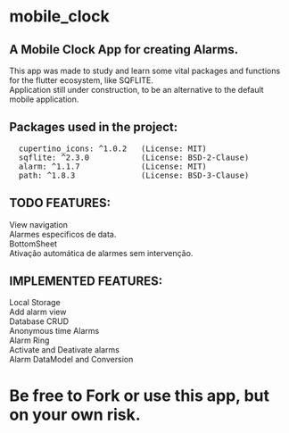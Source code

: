 # mobile_clock
## A Mobile Clock App for creating Alarms.

This app was made to study and learn some vital packages and functions for the flutter ecosystem, like SQFLITE.\
Application still under construction, to be an alternative to the default mobile application.


## Packages used in the project:

<pre>
  cupertino_icons: ^1.0.2   (License: MIT) 
  sqflite: ^2.3.0           (License: BSD-2-Clause) 
  alarm: ^1.1.7             (License: MIT) 
  path: ^1.8.3              (License: BSD-3-Clause)  
</pre>
## TODO FEATURES:

View navigation\
Alarmes especificos de data.\
BottomSheet\
Ativação automática de alarmes sem intervenção.

## IMPLEMENTED FEATURES:
Local Storage \
Add alarm view \
Database CRUD\
Anonymous time Alarms\
Alarm Ring\
Activate and Deativate alarms\
Alarm DataModel and Conversion 


# Be free to Fork or use this app, but on your own risk.



